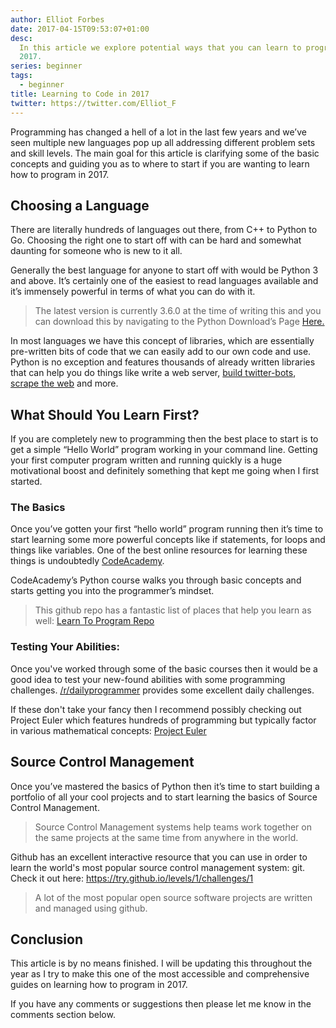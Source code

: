 ```yaml
---
author: Elliot Forbes
date: 2017-04-15T09:53:07+01:00
desc:
  In this article we explore potential ways that you can learn to program in
  2017.
series: beginner
tags:
  - beginner
title: Learning to Code in 2017
twitter: https://twitter.com/Elliot_F
---
```


Programming has changed a hell of a lot in the last few years and we’ve seen
multiple new languages pop up all addressing different problem sets and skill
levels. The main goal for this article is clarifying some of the basic concepts
and guiding you as to where to start if you are wanting to learn how to program
in 2017.

## Choosing a Language

There are literally hundreds of languages out there, from C++ to Python to Go.
Choosing the right one to start off with can be hard and somewhat daunting for
someone who is new to it all.

Generally the best language for anyone to start off with would be Python 3 and
above. It’s certainly one of the easiest to read languages available and it’s
immensely powerful in terms of what you can do with it.

> The latest version is currently 3.6.0 at the time of writing this and you can
> download this by navigating to the Python Download’s Page
> <a href="https://www.python.org/downloads/">Here.</a>

In most languages we have this concept of libraries, which are essentially
pre-written bits of code that we can easily add to our own code and use. Python
is no exception and features thousands of already written libraries that can
help you do things like write a web server,
[build twitter-bots](/python/creating-twitter-bot-python/),
[scrape the web](/python/fetching-web-pages-python/) and more.

## What Should You Learn First?

If you are completely new to programming then the best place to start is to get
a simple “Hello World” program working in your command line. Getting your first
computer program written and running quickly is a huge motivational boost and
definitely something that kept me going when I first started.

### The Basics

Once you’ve gotten your first “hello world” program running then it’s time to
start learning some more powerful concepts like if statements, for loops and
things like variables. One of the best online resources for learning these
things is undoubtedly [CodeAcademy](https://www.codecademy.com/).

CodeAcademy’s Python course walks you through basic concepts and starts getting
you into the programmer’s mindset.

> This github repo has a fantastic list of places that help you learn as well:
> <a href="https://github.com/karlhorky/learn-to-program">Learn To Program
> Repo</a>

### Testing Your Abilities:

Once you've worked through some of the basic courses then it would be a good
idea to test your new-found abilities with some programming challenges.
[/r/dailyprogrammer](https://www.reddit.com/r/dailyprogrammer/) provides some
excellent daily challenges.

If these don't take your fancy then I recommend possibly checking out Project
Euler which features hundreds of programming but typically factor in various
mathematical concepts: [Project Euler](https://projecteuler.net/archives)

## Source Control Management

Once you’ve mastered the basics of Python then it’s time to start building a
portfolio of all your cool projects and to start learning the basics of Source
Control Management.

> Source Control Management systems help teams work together on the same
> projects at the same time from anywhere in the world.

Github has an excellent interactive resource that you can use in order to learn
the world's most popular source control management system: git. Check it out
here:
<a href="https://try.github.io/levels/1/challenges/1">https://try.github.io/levels/1/challenges/1</a>

> A lot of the most popular open source software projects are written and
> managed using github.

## Conclusion

This article is by no means finished. I will be updating this throughout the
year as I try to make this one of the most accessible and comprehensive guides
on learning how to program in 2017.

If you have any comments or suggestions then please let me know in the comments
section below.
